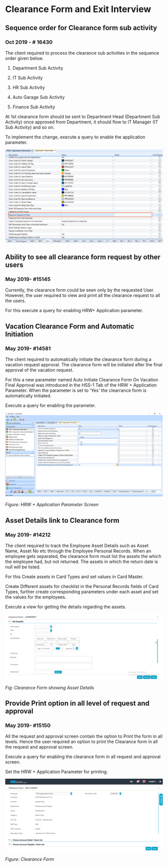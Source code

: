 # Clearance Form and Exit Interview

## Sequence order for Clearance form sub activity

### Oct 2019 -  # 16430

The client required to process the clearance sub activities in the sequence order given below.

1.  Department Sub Activity

2.  IT Sub Activity

3.  HR Sub Activity

4.  Auto Garage Sub Activity

5.  Finance Sub Activity

At 1st clearance form should be sent to Department Head (Department Sub Activity) once approved from Department, it should flow to IT Manager (IT Sub Activity) and so on.

To implement the change, execute a query to enable the application parameter.

![](../img/product-enhancement/image223.png)

## Ability to see all clearance form request by other users

### May 2019-   #15145

Currently, the clearance form could be seen only by the requested User. However, the user required to view and print all the clearance request to all the users.

For this execute a query for enabling HRW+ Application parameter.

## Vacation Clearance Form and Automatic Initiation

### May 2019-   #14581

The client required to automatically initiate the clearance form during a vacation request approval. The clearance form will be initiated after the final approval of the vacation request.

For this a new parameter named  Auto Initiate Clearance Form On Vacation Final Approval  was introduced in the HSS-1 Tab of the HRW + Application Parameter. When the parameter is set to 'Yes' the clearrance form is automatically initiated.

Execute a query for enabling the parameter.

![](../img/product-enhancement/image224.png)

*Figure: HRW + Application Parameter Screen*

## Asset Details link to Clearance form

### May 2019-   #14212

The client required to track the Employee Asset Details such as Asset Name, Asset No etc through the Employee Personal Records. When an employee gets separated, the clearance form must list the assets the which the employee had, but not returned. The assets in which the return date is null will be listed.

For this Create assets in Card Types and set values in Card Master.

Create Different assets for checklist in the Personal Records fields of Card Types, further create corresponding parameters under each asset and set the values for the employees.

Execute a view for getting the details regarding the assets.

![](../img/product-enhancement/image225.png)

*Fig: Clearance Form showing Asset Details*

## Provide Print option in all level of request and approval

### May 2019-   #15150

All the request and approval screen contain the option to Print the form in all levels. Hence the user required an option to print the Clearance form in all the request and approval screen.

Execute a query for enabling the clearance form in all request and approval screen.

Set the HRW + Application Parameter for printing.

![](../img/product-enhancement/image226.png)

*Figure: Clearance Form*
